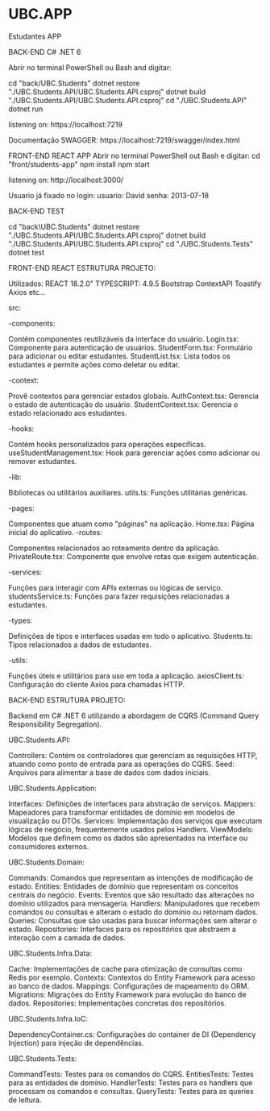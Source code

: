 # UBC.APP
Estudantes APP

BACK-END C# .NET 6

Abrir no terminal PowerShell ou Bash and digitar: 

cd "back/UBC.Students" 
dotnet restore "./UBC.Students.API/UBC.Students.API.csproj"
dotnet build "./UBC.Students.API/UBC.Students.API.csproj"
cd "./UBC.Students.API"
dotnet run

listening on: https://localhost:7219

Documentação SWAGGER: https://localhost:7219/swagger/index.html 

FRONT-END REACT APP
Abrir no terminal PowerShell out Bash e digitar: 
cd "front/students-app" 
npm install 
npm start 

listening on: http://localhost:3000/

Usuario já fixado no login:
usuario: David
senha: 2013-07-18


BACK-END TEST

cd "back\UBC.Students" 
dotnet restore "./UBC.Students.API/UBC.Students.API.csproj"
dotnet build "./UBC.Students.API/UBC.Students.API.csproj"
cd "./UBC.Students.Tests"
dotnet test



FRONT-END REACT ESTRUTURA PROJETO:

Utilizados:
REACT 18.2.0"
TYPESCRIPT: 4.9.5
Bootstrap
ContextAPI
Toastify
Axios
etc...

src:

-components:

Contém componentes reutilizáveis da interface do usuário.
Login.tsx: Componente para autenticação de usuários.
StudentForm.tsx: Formulário para adicionar ou editar estudantes.
StudentList.tsx: Lista todos os estudantes e permite ações como deletar ou editar.

-context:

Provê contextos para gerenciar estados globais.
AuthContext.tsx: Gerencia o estado de autenticação do usuário.
StudentContext.tsx: Gerencia o estado relacionado aos estudantes.

-hooks:

Contém hooks personalizados para operações específicas.
useStudentManagement.tsx: Hook para gerenciar ações como adicionar ou remover estudantes.

-lib:

Bibliotecas ou utilitários auxiliares.
utils.ts: Funções utilitárias genéricas.

-pages:

Componentes que atuam como "páginas" na aplicação.
Home.tsx: Página inicial do aplicativo.
-routes:

Componentes relacionados ao roteamento dentro da aplicação.
PrivateRoute.tsx: Componente que envolve rotas que exigem autenticação.

-services:

Funções para interagir com APIs externas ou lógicas de serviço.
studentsService.ts: Funções para fazer requisições relacionadas a estudantes.

-types:

Definições de tipos e interfaces usadas em todo o aplicativo.
Students.ts: Tipos relacionados a dados de estudantes.

-utils:

Funções úteis e utilitários para uso em toda a aplicação.
axiosClient.ts: Configuração do cliente Axios para chamadas HTTP.


BACK-END ESTRUTURA PROJETO:

Backend em C# .NET 6 utilizando a abordagem de CQRS (Command Query Responsibility Segregation).

UBC.Students.API:

Controllers: Contém os controladores que gerenciam as requisições HTTP, atuando como ponto de entrada para as operações do CQRS.
Seed: Arquivos para alimentar a base de dados com dados iniciais.

UBC.Students.Application:

Interfaces: Definições de interfaces para abstração de serviços.
Mappers: Mapeadores para transformar entidades de domínio em modelos de visualização ou DTOs.
Services: Implementação dos serviços que executam lógicas de negócio, frequentemente usados pelos Handlers.
ViewModels: Modelos que definem como os dados são apresentados na interface ou consumidores externos.

UBC.Students.Domain:

Commands: Comandos que representam as intenções de modificação de estado.
Entities: Entidades de domínio que representam os conceitos centrais do negócio.
Events: Eventos que são resultado das alterações no domínio utilizados para mensageria.
Handlers: Manipuladores que recebem comandos ou consultas e alteram o estado do domínio ou retornam dados.
Queries: Consultas que são usadas para buscar informações sem alterar o estado.
Repositories: Interfaces para os repositórios que abstraem a interação com a camada de dados.

UBC.Students.Infra.Data:

Cache: Implementações de cache para otimização de consultas como Redis por exemplo.
Contexts: Contextos do Entity Framework para acesso ao banco de dados.
Mappings: Configurações de mapeamento do ORM.
Migrations: Migrações do Entity Framework para evolução do banco de dados.
Repositories: Implementações concretas dos repositórios.

UBC.Students.Infra.IoC:

DependencyContainer.cs: Configurações do container de DI (Dependency Injection) para injeção de dependências.

UBC.Students.Tests:

CommandTests: Testes para os comandos do CQRS.
EntitiesTests: Testes para as entidades de domínio.
HandlerTests: Testes para os handlers que processam os comandos e consultas.
QueryTests: Testes para as queries de leitura.


